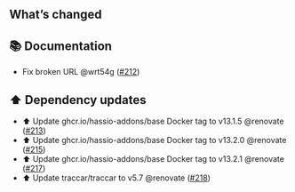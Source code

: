 ## What’s changed

## 📚 Documentation

- Fix broken URL @wrt54g ([#212](https://github.com/hassio-addons/addon-traccar/pull/212))

## ⬆️ Dependency updates

- ⬆️ Update ghcr.io/hassio-addons/base Docker tag to v13.1.5 @renovate ([#213](https://github.com/hassio-addons/addon-traccar/pull/213))
- ⬆️ Update ghcr.io/hassio-addons/base Docker tag to v13.2.0 @renovate ([#215](https://github.com/hassio-addons/addon-traccar/pull/215))
- ⬆️ Update ghcr.io/hassio-addons/base Docker tag to v13.2.1 @renovate ([#217](https://github.com/hassio-addons/addon-traccar/pull/217))
- ⬆️ Update traccar/traccar to v5.7 @renovate ([#218](https://github.com/hassio-addons/addon-traccar/pull/218))
